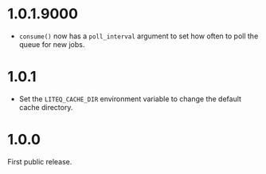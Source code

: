 
# 1.0.1.9000

* `consume()` now has a `poll_interval` argument to set how often to poll
  the queue for new jobs.

# 1.0.1

* Set the `LITEQ_CACHE_DIR` environment variable to change the
  default cache directory.

# 1.0.0

First public release.
